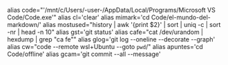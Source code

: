 alias code="'/mnt/c/Users/-user-/AppData/Local/Programs/Microsoft VS Code/Code.exe'"
alias cl='clear'
alias mimark='cd Code/el-mundo-del-markdown/'
alias mostused="history | awk '{print \$2}' | sort | uniq -c | sort -nr | head -n 10"
alias gst='git status'
alias cafe="cat /dev/urandom | hexdump | grep \"ca fe\""
alias glog='git log --oneline --decorate --graph'
alias cw="code --remote wsl+Ubuntu --goto `pwd`/"
alias apuntes='cd Code/offline'
alias gcam='git commit --all --message'
